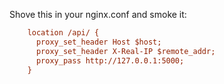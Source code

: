 
Shove this in your nginx.conf and smoke it:

```ini
    location /api/ {
      proxy_set_header Host $host;
      proxy_set_header X-Real-IP $remote_addr;
      proxy_pass http://127.0.0.1:5000;
    }
```
